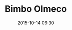 ---
title: Bimbo Olmeco 
layout: post
date: 2015-10-14 06:30
numero: 59
image: 59_bimbo_olmeco.png
thumb: 59_bimbo_olmeco.svg

wiki: https://it.wikipedia.org/wiki/Olmechi
source: https://commons.wikimedia.org/wiki/File:Crawling_baby,_view_2,_Mexico,_Puebla,_Las_Bocas,_Olmec,_1200-900_BC,_bitumen_-_De_Young_Museum_-_DSC00547.JPG?uselang=it
source-name: Wikimedia Commons

museum-link: http://deyoung.famsf.org/
museum-name: al de Young Museum di San Francisco

frame-osm: '<iframe width="100%" height="350" frameborder="0" scrolling="no" marginheight="0" marginwidth="0" src="http://www.openstreetmap.org/export/embed.html?bbox=-122.47022688388824%2C37.769964183575205%2C-122.46721744537354%2C37.77302996161049&amp;layer=mapnik&amp;marker=37.77149765347682%2C-122.46872015000001" style="border: 1px solid black"></iframe><br/><small><a href="http://www.openstreetmap.org/?mlat=37.77150&amp;mlon=-122.46872#map=18/37.77150/-122.46872">Visualizza mappa ingrandita</a></small>'

autore: luca corsato
social-autore: https://twitter.com/lucacorsato
social-idea: https://twitter.com/antoniafalcone
idea: Antonia Falcone
tags:
- bimbo
- id. Falcone
- de Young Museum di San Francisco
---